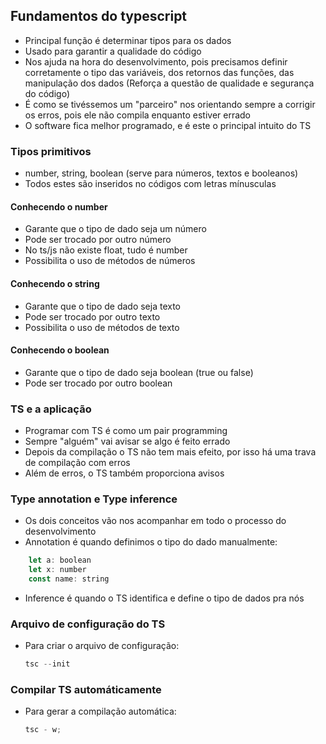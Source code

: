 ## Fundamentos do typescript

-   Principal função é determinar tipos para os dados
-   Usado para garantir a qualidade do código
-   Nos ajuda na hora do desenvolvimento, pois precisamos definir corretamente o tipo das variáveis, dos retornos das funções, das manipulação dos dados (Reforça a questão de qualidade e segurança do código)
-   É como se tivéssemos um "parceiro" nos orientando sempre a corrigir os erros, pois ele não compila enquanto estiver errado
-   O software fica melhor programado, e é este o principal intuito do TS

### Tipos primitivos

-   number, string, boolean (serve para números, textos e booleanos)
-   Todos estes são inseridos no códigos com letras mínusculas

#### Conhecendo o number

-   Garante que o tipo de dado seja um número
-   Pode ser trocado por outro número
-   No ts/js não existe float, tudo é number
-   Possibilita o uso de métodos de números

#### Conhecendo o string

-   Garante que o tipo de dado seja texto
-   Pode ser trocado por outro texto
-   Possibilita o uso de métodos de texto

#### Conhecendo o boolean

-   Garante que o tipo de dado seja boolean (true ou false)
-   Pode ser trocado por outro boolean

### TS e a aplicação

-   Programar com TS é como um pair programming
-   Sempre "alguém" vai avisar se algo é feito errado
-   Depois da compilação o TS não tem mais efeito, por isso há uma trava de compilação com erros
-   Além de erros, o TS também proporciona avisos

### Type annotation e Type inference

-   Os dois conceitos vão nos acompanhar em todo o processo do desenvolvimento
-   Annotation é quando definimos o tipo do dado manualmente:

```jsx
    let a: boolean
    let x: number
    const name: string
```

-   Inference é quando o TS identifica e define o tipo de dados pra nós

### Arquivo de configuração do TS

-   Para criar o arquivo de configuração:
    ```jsx
    tsc --init
    ```

### Compilar TS automáticamente

-   Para gerar a compilação automática:
    ```jsx
    tsc - w;
    ```
